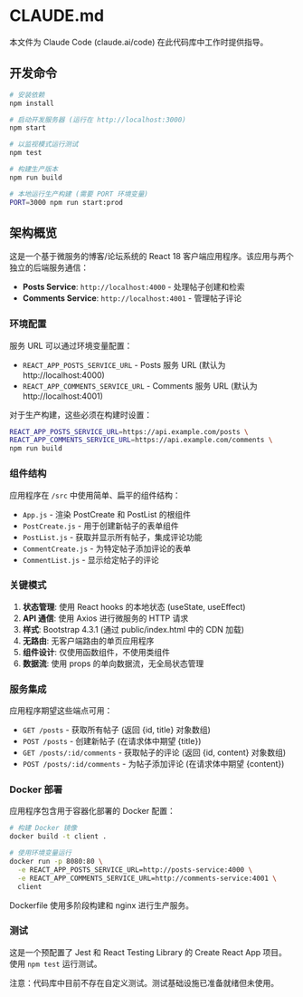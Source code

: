 # CLAUDE.md

本文件为 Claude Code (claude.ai/code) 在此代码库中工作时提供指导。

## 开发命令

```bash
# 安装依赖
npm install

# 启动开发服务器 (运行在 http://localhost:3000)
npm start

# 以监视模式运行测试
npm test

# 构建生产版本
npm run build

# 本地运行生产构建 (需要 PORT 环境变量)
PORT=3000 npm run start:prod
```

## 架构概览

这是一个基于微服务的博客/论坛系统的 React 18 客户端应用程序。该应用与两个独立的后端服务通信：

- **Posts Service**: `http://localhost:4000` - 处理帖子创建和检索
- **Comments Service**: `http://localhost:4001` - 管理帖子评论

### 环境配置

服务 URL 可以通过环境变量配置：
- `REACT_APP_POSTS_SERVICE_URL` - Posts 服务 URL (默认为 http://localhost:4000)
- `REACT_APP_COMMENTS_SERVICE_URL` - Comments 服务 URL (默认为 http://localhost:4001)

对于生产构建，这些必须在构建时设置：
```bash
REACT_APP_POSTS_SERVICE_URL=https://api.example.com/posts \
REACT_APP_COMMENTS_SERVICE_URL=https://api.example.com/comments \
npm run build
```

### 组件结构

应用程序在 `/src` 中使用简单、扁平的组件结构：

- `App.js` - 渲染 PostCreate 和 PostList 的根组件
- `PostCreate.js` - 用于创建新帖子的表单组件
- `PostList.js` - 获取并显示所有帖子，集成评论功能
- `CommentCreate.js` - 为特定帖子添加评论的表单
- `CommentList.js` - 显示给定帖子的评论

### 关键模式

1. **状态管理**: 使用 React hooks 的本地状态 (useState, useEffect)
2. **API 通信**: 使用 Axios 进行微服务的 HTTP 请求
3. **样式**: Bootstrap 4.3.1 (通过 public/index.html 中的 CDN 加载)
4. **无路由**: 无客户端路由的单页应用程序
5. **组件设计**: 仅使用函数组件，不使用类组件
6. **数据流**: 使用 props 的单向数据流，无全局状态管理

### 服务集成

应用程序期望这些端点可用：

- `GET /posts` - 获取所有帖子 (返回 {id, title} 对象数组)
- `POST /posts` - 创建新帖子 (在请求体中期望 {title})
- `GET /posts/:id/comments` - 获取帖子的评论 (返回 {id, content} 对象数组)
- `POST /posts/:id/comments` - 为帖子添加评论 (在请求体中期望 {content})

### Docker 部署

应用程序包含用于容器化部署的 Docker 配置：

```bash
# 构建 Docker 镜像
docker build -t client .

# 使用环境变量运行
docker run -p 8080:80 \
  -e REACT_APP_POSTS_SERVICE_URL=http://posts-service:4000 \
  -e REACT_APP_COMMENTS_SERVICE_URL=http://comments-service:4001 \
  client
```

Dockerfile 使用多阶段构建和 nginx 进行生产服务。

### 测试

这是一个预配置了 Jest 和 React Testing Library 的 Create React App 项目。使用 `npm test` 运行测试。

注意：代码库中目前不存在自定义测试。测试基础设施已准备就绪但未使用。